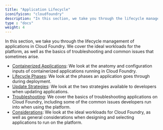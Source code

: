 ```yaml
---
title: "Application Lifecycle"
iconifyicon: "cloudfoundry"
description: "In this section, we take you through the lifecycle management of applications in Cloud Foundry"
type : "docs"
weight: 4
---
```


In this section, we take you through the lifecycle management of applications in Cloud Foundry. We cover the ideal workloads for the platform, as well as the basics of troubleshooting and common issues that sometimes arise.

- [Containerized Applications](containerized-applications): We look at the anatomy and configuration inputs of containerized applications running in Cloud Foundry.
- [Lifecycle Phases](lifecycle-phases): We look at the phases an application goes through during deployment.
- [Update Strategies](update-strategies): We look at the two strategies available to developers when updating applications.
- [Troubleshooting](troubleshooting): We cover the basics of troubleshooting applications on Cloud Foundry, including some of the common issues developers run into when using the platform.
- [Considerations](considerations): We look at the ideal workloads for Cloud Foundry, as well as general considerations when designing and selecting applications to run on the platform.